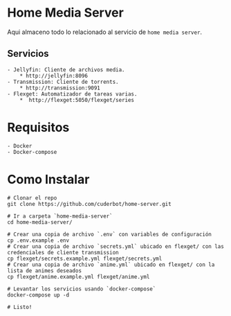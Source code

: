 # Home Media Server

Aqui almaceno todo lo relacionado al servicio de `home media server`.

## Servicios

    - Jellyfin: Cliente de archivos media.
        * http://jellyfin:8096
    - Transmission: Cliente de torrents.
        * http://transmission:9091
    - Flexget: Automatizador de tareas varias.
        *  http://flexget:5050/flexget/series

# Requisitos

    - Docker
    - Docker-compose

# Como Instalar

```
# Clonar el repo
git clone https://github.com/cuderbot/home-server.git

# Ir a carpeta `home-media-server`
cd home-media-server/

# Crear una copia de archivo `.env` con variables de configuración
cp .env.example .env
# Crear una copia de archivo `secrets.yml` ubicado en flexget/ con las credenciales de cliente transmission
cp flexget/secrets.example.yml flexget/secrets.yml
# Crear una copia de archivo `anime.yml` ubicado en flexget/ con la lista de animes deseados
cp flexget/anime.example.yml flexget/anime.yml

# Levantar los servicios usando `docker-compose`
docker-compose up -d

# Listo!
```
